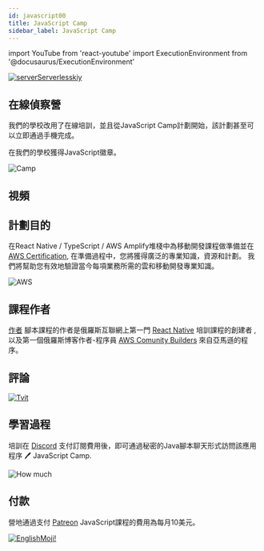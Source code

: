 ```yaml
---
id: javascript00
title: JavaScript Camp
sidebar_label: JavaScript Camp
---
```


import YouTube from 'react-youtube'
import ExecutionEnvironment from '@docusaurus/ExecutionEnvironment'

[![serverServerlesskiy](/img/javascript/headers/00.jpg)](https://www.instagram.com/serverserverlessky/)

## 在線偵察營

我們的學校改用了在線培訓，並且從JavaScript Camp計劃開始，該計劃甚至可以立即通過手機完成。

在我們的學校獲得JavaScript徽章。

![Camp](https://media.giphy.com/media/MOQG4QYC2MRSU/giphy.gif)

## 視頻

<YouTube videoId="A_i5-4FuuKw" />

## 計劃目的

在React Native / TypeScript / AWS Amplify堆棧中為移動開發課程做準備並在 [AWS Certification](https://aws.amazon.com/en/certification/), 在準備過程中，您將獲得廣泛的專業知識，資源和計劃。 我們將幫助您有效地驗證當今每項業務所需的雲和移動開發專業知識。

![AWS](https://entrackr.com/wp-content/uploads/2018/05/Amazon_smart_home_2.gif)

<!-- ## Программа на январь:

![Camp](https://media.giphy.com/media/EihFwASrXTmiQ/giphy.gif)

4.01 - [Первая программа Hello World](https://jscamp.app/docs/javascript01)

5.01 - [Комментарии](https://jscamp.app/docs/javascript02)

6.01 - [Переменные](https://jscamp.app/docs/javascript03)

7.01 - [Типы данных](https://jscamp.app/docs/javascript04)

8.01 - [Ошибки](https://jscamp.app/docs/javascript05)

11.01 - [Строки](https://jscamp.app/docs/javascript06)

12.01 - [Числа](https://jscamp.app/docs/javascript07)

13.01 - [Истина или ложь?](https://jscamp.app/docs/javascript08)

14.01 - [Преобразование и приведение типов](https://jscamp.app/docs/javascript09)

15.01 - [Функции](https://jscamp.app/docs/javascript10)

18.01 - [Объекты](https://jscamp.app/docs/javascript11)

19.01 - [Блочная область видимости](https://jscamp.app/docs/javascript12)

20.01 - [Регулярные выражения](https://jscamp.app/docs/javascript13)

21.01 - [Конструкция switch case](https://jscamp.app/docs/javascript14)

22.01 - [Инкапсуляция](https://jscamp.app/docs/javascript15)

25.01 - [Наследование](https://jscamp.app/docs/javascript16)

26.01 - [Циклы](https://jscamp.app/docs/javascript17)

27.01 - [Массивы и псевдомассивы](https://jscamp.app/docs/javascript18)

Подпишитесь на весь [календарь](http://p14-caldav.icloud.com/published/2/MTYyNzQyOTgyMzE2Mjc0MnJDaPjzgR0U-x4uD_nwjr8evco8zKn-1uWVIxx9RjsmCHqFd78vLOOEuCTnjF0D0nkHFj1HIpgT0mr_ioXK22M) -->

## 課程作者

[作者](https://career.habr.com/hackathon-unicorn) 腳本課程的作者是俄羅斯互聯網上第一門 [React Native](https://jscamp.app/docs/start000) 培訓課程的創建者 , 以及第一個俄羅斯博客作者-程序員 [AWS Comunity Builders](https://aws.amazon.com/ru/developer/community/community-builders/) 來自亞馬遜的程序。

## 評論

[![Tvit](/img/javascript/twit.png)](https://twitter.com/dabit3/status/1339622771001843716)

## 學習過程

培訓在 [Discord](https://discord.gg/6GDAfXn) 支付訂閱費用後，即可通過秘密的Java腳本聊天形式訪問該應用程序 🖊️ JavaScript Camp.

![How much](https://media.giphy.com/media/bEu3CsR2RXdu5rBssw/giphy.gif)

## 付款

營地通過支付 [Patreon](https://www.patreon.com/javascriptcamp) JavaScript課程的費用為每月10美元。

[![EnglishMoji!](/img/logo/englishmoji.png)](https://apps.apple.com/kz/app/englishmoji/id6450254885)
